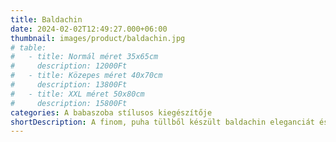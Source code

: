 ```yaml
---
title: Baldachin
date: 2024-02-02T12:49:27.000+06:00
thumbnail: images/product/baldachin.jpg
# table:
#   - title: Normál méret 35x65cm
#     description: 12000Ft
#   - title: Közepes méret 40x70cm
#     description: 13800Ft
#   - title: XXL méret 50x80cm
#     description: 15800Ft
categories: A babaszoba stílusos kiegészítője
shortDescription: A finom, puha tüllből készült baldachin eleganciát és modern vonalat csempész a babaszobába.
---
```




